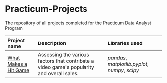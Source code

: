 # Practicum-Projects
The repository of all projects completed for the Practicum Data Analyst Program

| Project name | Description | Libraries used | 
| :---------------------- | :---------------------- | :---------------------- |
|[What Makes a Hit Game](https://github.com/anipetrichor/Practicum-Projects/blob/f966bb5239b68409c120da0543eb9031e9d460d9/What%20Makes%20a%20Hit%20Game%3F) | Assessing the various factors that contribute a video game's popularity and overall sales. | *pandas*, *matplotlib.pyplot*, *numpy*, *scipy* |
